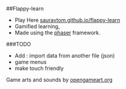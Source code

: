 ##Flappy-learn

+ Play Here [sauravtom.github.io/flappy-learn](http://sauravtom.github.io/flappy-learn/)
+ Gamified learnin[g.](http://i3.kym-cdn.com/photos/images/newsfeed/000/471/542/069.jpg)
+ Made using the [phaser](http://phaser.io) framework.

###TODO
+ Add : import data from another file (json)
+ game menus
+ make touch friendly

Game arts and sounds by [opengameart.org](http://opengameart.org)
